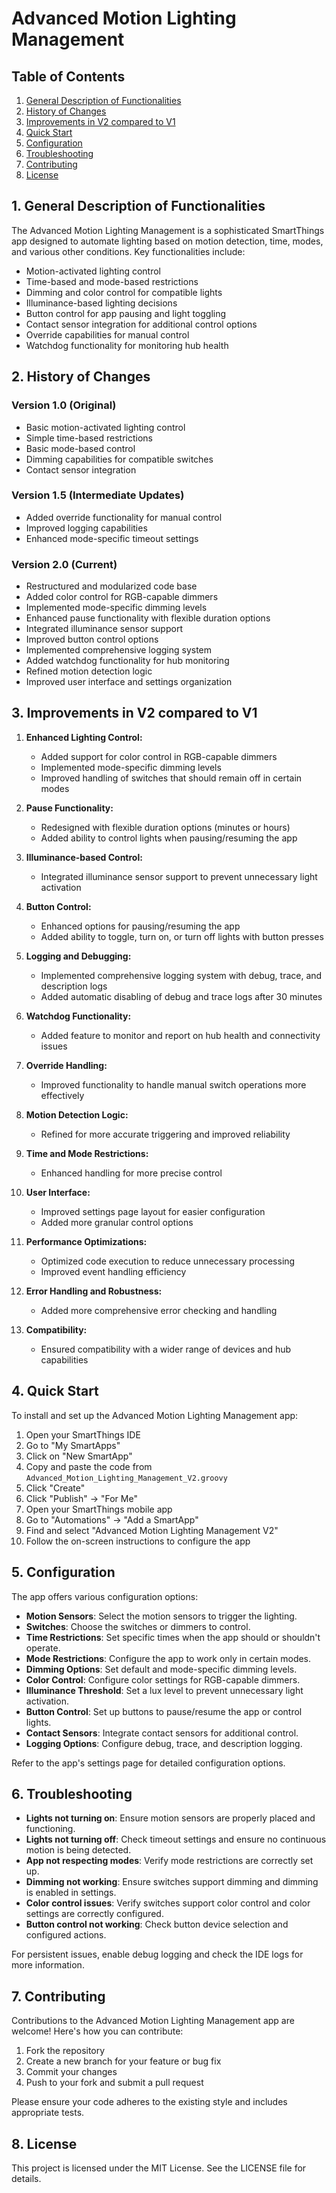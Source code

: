 # Advanced Motion Lighting Management

## Table of Contents
1. [General Description of Functionalities](#1-general-description-of-functionalities)
2. [History of Changes](#2-history-of-changes)
3. [Improvements in V2 compared to V1](#3-improvements-in-v2-compared-to-v1)
4. [Quick Start](#4-quick-start)
5. [Configuration](#5-configuration)
6. [Troubleshooting](#6-troubleshooting)
7. [Contributing](#7-contributing)
8. [License](#8-license)

## 1. General Description of Functionalities

The Advanced Motion Lighting Management is a sophisticated SmartThings app designed to automate lighting based on motion detection, time, modes, and various other conditions. Key functionalities include:

- Motion-activated lighting control
- Time-based and mode-based restrictions
- Dimming and color control for compatible lights
- Illuminance-based lighting decisions
- Button control for app pausing and light toggling
- Contact sensor integration for additional control options
- Override capabilities for manual control
- Watchdog functionality for monitoring hub health

## 2. History of Changes

### Version 1.0 (Original)
- Basic motion-activated lighting control
- Simple time-based restrictions
- Basic mode-based control
- Dimming capabilities for compatible switches
- Contact sensor integration

### Version 1.5 (Intermediate Updates)
- Added override functionality for manual control
- Improved logging capabilities
- Enhanced mode-specific timeout settings

### Version 2.0 (Current)
- Restructured and modularized code base
- Added color control for RGB-capable dimmers
- Implemented mode-specific dimming levels
- Enhanced pause functionality with flexible duration options
- Integrated illuminance sensor support
- Improved button control options
- Implemented comprehensive logging system
- Added watchdog functionality for hub monitoring
- Refined motion detection logic
- Improved user interface and settings organization

## 3. Improvements in V2 compared to V1

1. **Enhanced Lighting Control:**
   - Added support for color control in RGB-capable dimmers
   - Implemented mode-specific dimming levels
   - Improved handling of switches that should remain off in certain modes

2. **Pause Functionality:**
   - Redesigned with flexible duration options (minutes or hours)
   - Added ability to control lights when pausing/resuming the app

3. **Illuminance-based Control:**
   - Integrated illuminance sensor support to prevent unnecessary light activation

4. **Button Control:**
   - Enhanced options for pausing/resuming the app
   - Added ability to toggle, turn on, or turn off lights with button presses

5. **Logging and Debugging:**
   - Implemented comprehensive logging system with debug, trace, and description logs
   - Added automatic disabling of debug and trace logs after 30 minutes

6. **Watchdog Functionality:**
   - Added feature to monitor and report on hub health and connectivity issues

7. **Override Handling:**
   - Improved functionality to handle manual switch operations more effectively

8. **Motion Detection Logic:**
   - Refined for more accurate triggering and improved reliability

9. **Time and Mode Restrictions:**
   - Enhanced handling for more precise control

10. **User Interface:**
    - Improved settings page layout for easier configuration
    - Added more granular control options

11. **Performance Optimizations:**
    - Optimized code execution to reduce unnecessary processing
    - Improved event handling efficiency

12. **Error Handling and Robustness:**
    - Added more comprehensive error checking and handling

13. **Compatibility:**
    - Ensured compatibility with a wider range of devices and hub capabilities

## 4. Quick Start

To install and set up the Advanced Motion Lighting Management app:

1. Open your SmartThings IDE
2. Go to "My SmartApps"
3. Click on "New SmartApp"
4. Copy and paste the code from `Advanced_Motion_Lighting_Management_V2.groovy`
5. Click "Create"
6. Click "Publish" -> "For Me"
7. Open your SmartThings mobile app
8. Go to "Automations" -> "Add a SmartApp"
9. Find and select "Advanced Motion Lighting Management V2"
10. Follow the on-screen instructions to configure the app

## 5. Configuration

The app offers various configuration options:

- **Motion Sensors**: Select the motion sensors to trigger the lighting.
- **Switches**: Choose the switches or dimmers to control.
- **Time Restrictions**: Set specific times when the app should or shouldn't operate.
- **Mode Restrictions**: Configure the app to work only in certain modes.
- **Dimming Options**: Set default and mode-specific dimming levels.
- **Color Control**: Configure color settings for RGB-capable dimmers.
- **Illuminance Threshold**: Set a lux level to prevent unnecessary light activation.
- **Button Control**: Set up buttons to pause/resume the app or control lights.
- **Contact Sensors**: Integrate contact sensors for additional control.
- **Logging Options**: Configure debug, trace, and description logging.

Refer to the app's settings page for detailed configuration options.

## 6. Troubleshooting

- **Lights not turning on**: Ensure motion sensors are properly placed and functioning.
- **Lights not turning off**: Check timeout settings and ensure no continuous motion is being detected.
- **App not respecting modes**: Verify mode restrictions are correctly set up.
- **Dimming not working**: Ensure switches support dimming and dimming is enabled in settings.
- **Color control issues**: Verify switches support color control and color settings are correctly configured.
- **Button control not working**: Check button device selection and configured actions.

For persistent issues, enable debug logging and check the IDE logs for more information.

## 7. Contributing

Contributions to the Advanced Motion Lighting Management app are welcome! Here's how you can contribute:

1. Fork the repository
2. Create a new branch for your feature or bug fix
3. Commit your changes
4. Push to your fork and submit a pull request

Please ensure your code adheres to the existing style and includes appropriate tests.

## 8. License

This project is licensed under the MIT License. See the LICENSE file for details.